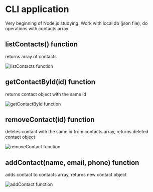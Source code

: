 # CLI application

Very beginning of Node.js studying. Work with local db (json file), do operations with contacts array:

## listContacts() function

returns array of contacts

![listContacts function](https://monosnap.com/file/lktvPtkrUjBb7rWilOXdSrWE9g0B2O)

## getContactById(id) function

returns contact object with the same id

![getContactById function](https://monosnap.com/file/Jpxemws3bW56hh2e3vLK2jNnJamnbV)

## removeContact(id) function

deletes contact with the same id from contacts array, returns deleted contact object

![removeContact function](https://monosnap.com/file/rVn8gOkJJ5KbBBxNxNJynk8my9b9ZT)

## addContact(name, email, phone) function

adds contact to contacts array, returns new contact object

![addContact function](https://monosnap.com/file/TmJro10OaocpDsfdU2K1G1IxG33Lc7)
